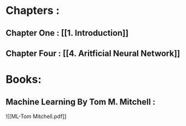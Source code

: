 # Chapters :
## Chapter One : [[1. Introduction]]
## Chapter Four : [[4. Aritficial Neural Network]]

# Books:
## Machine Learning By Tom M. Mitchell :
![[ML-Tom Mitchell.pdf]]